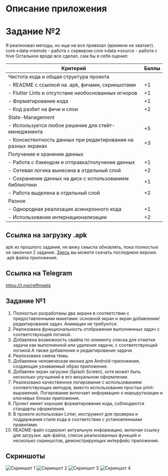 # Описание приложения
# Задание №2
Я  реализовал методы, но еще не все привязал (времени не хватает).
core->data->remote - работа с сервером
core->data->source - работа с hive
Остальное вроде все сделал, сам бы я себя оценил:

| Критерий                          | Баллы |
|-----------------------------------|-------|
| Чистота кода и общая структура проекта |       |
| - README с ссылкой на .apk, фичами, скриншотами | +1    |
| - Flutter Lints и отсутствие необоснованных игноров | +1    |
| - Форматирование кода | +1    |
| - Код разбит на фичи и слои | +2    |
| State-Management                  |       |
| - Используется любое решение для стейт-менеджмента | +5    |
| - Консистентность данных при редактировании на разных экранах | +3    |
| Получение и хранение данных        |       |
| - Работа с бэкендом и отправка/получение данных | +1    |
| - Сетевая логика вынесена в отдельный слой | +2    |
| - Сохранение данных на диск с использованием библиотеки | +1    |
| - Работа выделена в отдельный слой | +2    |
| Разное                            |       |
| - Однородная реализация асинхронного кода | +1    |
| - Использование интернационализации | +2    |


## Ссылка на загрузку .apk
apk из прошлого задания, не вижу смысла обновлять, пока полностью не закончил 2 задание.
[Здесь](https://disk.yandex.ru/d/cnEVc-sqZTsDlA) вы можете скачать последнюю версию .apk файла приложения.

## Ссылка на  Telegram
https://t.me/reffmepls

## Задание №1


1. Полностью разработаны два экрана в соответствии с предоставленными макетами: основной экран и экран добавления/редактирования задач. Анимации не требуются.
2. Реализована функциональность отображения выполненных задач с соответствующей логикой.
3. Добавлена возможность свайпа по элементу списка для отметки задачи как выполненной или удаления задачи, с соответствующей логикой.А также добавление и редактирование задачи.
4. Реализована смена темы.
5. Добавлена человеческая иконка для Android-приложения, создающая узнаваемый образ приложения.
6. Добавлен экран загрузки (Splash Screen), хотя может быть несколько улучшений в его визуальном оформлении.
7. Реализовано качественное логирование с использованием соответствующих методов, вместо использования простых print-выражений. Логирование включает информацию о маршрутизации и ключевых блоках приложения.
8. Проект имеет хорошее форматирование кода, соблюдаются стандарты оформления.
9. В проекте использован Linter, инструмент для проверки и поддержания стиля кода в соответствии с установленными правилами.
10. README-файл содержит актуальную информацию, включая ссылку для загрузки .apk-файла, список реализованных функций и несколько скриншотов, демонстрирующих интерфейс приложения.


## Скриншоты

![Скриншот 1](https://sun9-49.userapi.com/impg/FhA8CcT8n25p-NOyORMwTws7YldIqCUFNHOTwg/eXDG4p8FmUk.jpg?size=972x2160&quality=96&sign=6b64f974d89a4673495453af5bee50ae&type=album)
![Скриншот 2](https://sun9-51.userapi.com/impg/MWx-wd4ApayXQNbKz3UAaPy8Hy0MZWhwinprbQ/yXUJER3rBZ8.jpg?size=972x2160&quality=96&sign=78a892c7d15d295f2fc620478ccf64a4&type=album)
![Скриншот 3](https://sun9-39.userapi.com/impg/-kfwx0slP4wFZlbR0rexLjkNVbyqYjdFL1MdBg/5ddNr4wypaY.jpg?size=972x2160&quality=96&sign=9c751aeee6b970c9dedd3d31dea29ace&type=album)
![Скриншот 4](https://sun9-10.userapi.com/impg/W68YnlvUr5pTo5QR9MDEkyI5l4u_pYW5yXl9sg/SjXraIqhldk.jpg?size=972x2160&quality=96&sign=5e9aff57c0c8612d7840c9d08b00f3bc&type=album)
